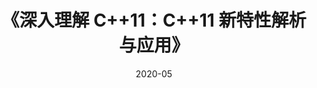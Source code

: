 ---
title: 《深入理解 C++11：C++11 新特性解析与应用》
page: readings
score: 4
comment: 可以作为《Primer C++》之后的第二本书
date: 2020-05
douban: https://book.douban.com/subject/24738301/
tags: 
- Cpp
---